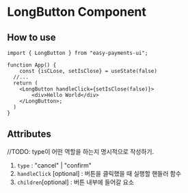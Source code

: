 # LongButton Component

## How to use

```tsx
import { LongButton } from "easy-payments-ui";

function App() {
    const {isCLose, setIsClose} = useState(false)
  //...
  return (
    <LongButton handleClick={setIsClose(false)}>
        <div>Hello World</div>
    </LongButton>;
  )
}
```

## Attributes

//TODO: type이 어떤 역할을 하는지 명시적으로 작성하기.

1. `type` : "cancel" | "confirm"
2. `handleClick` [optional] : 버튼을 클릭했을 때 실행할 핸들러 함수
3. `children`[optional] : 버튼 내부에 들어갈 요소
